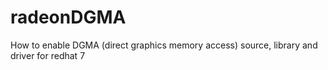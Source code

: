 # radeonDGMA
How to enable DGMA (direct graphics memory access) source, library and driver for redhat 7
